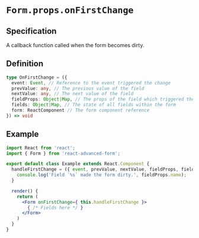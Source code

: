 # `Form.props.onFirstChange`

## Specification
A callback function called when the form becomes dirty.

## Definition
```ts
type OnFirstChange = ({
  event: Event, // Reference to the event triggered the change
  prevValue: any, // The previous value of the field
  nextValue: any, // The next value of the field
  fieldProps: Object|Map, // The props of the field which triggered the change
  fields: Object|Map, // The state of all fields within the form
  form: ReactComponent // The form component reference
}) => void
```

## Example
```jsx
import React from 'react';
import { Form } from 'react-advanced-form';

export default class Example extends React.Component {
  handleFirstChange = ({ event, prevValue, nextValue, fieldProps, fields, form }) => {
    console.log('Field `%s` made the form dirty.', fieldProps.name);
  }

  render() {
    return (
      <Form onFirstChange={ this.handleFirstChange }>
        { /* Fields here */ }
      </Form>
    )
  }
}
```
